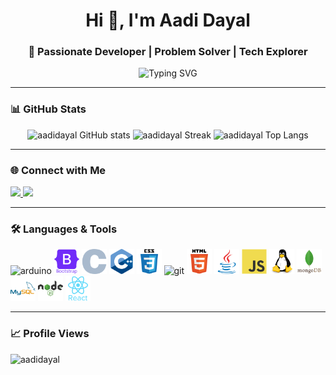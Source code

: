 <h1 align="center">Hi 👋, I'm Aadi Dayal</h1>
<h3 align="center">🚀 Passionate Developer | Problem Solver | Tech Explorer</h3>

<p align="center">
  <img src="https://readme-typing-svg.herokuapp.com?font=Fira+Code&size=22&pause=1000&center=true&vCenter=true&width=435&lines=Actively+solving+LeetCode+challenges;Building+real-world+solutions;Always+eager+to+learn+and+grow!" alt="Typing SVG" />
</p>

---

### 📊 GitHub Stats
<p align="center">
  <img src="https://github-readme-stats.vercel.app/api?username=aadidayal&show_icons=true&theme=radical" alt="aadidayal GitHub stats" />
  <img src="https://github-readme-streak-stats.herokuapp.com/?user=aadidayal&theme=radical" alt="aadidayal Streak" />
  <img src="https://github-readme-stats.vercel.app/api/top-langs/?username=aadidayal&layout=compact&theme=radical" alt="aadidayal Top Langs" />
</p>

---

### 🌐 Connect with Me
<p align="left">
  <a href="https://linkedin.com/in/aadi dayal" target="_blank">
    <img src="https://img.shields.io/badge/LinkedIn-blue?style=for-the-badge&logo=linkedin" />
  </a>
  <a href="https://leetcode.com/aadi dayal" target="_blank">
    <img src="[https://img.shields.io/badge/LeetCode-FFA116?style=for-the-badge&logo=leetcode&logoColor=black](https://leetcode.com/u/0tFQh90NaC/)" />
  </a>
</p>

---

### 🛠️ Languages & Tools
<p align="left">
  <img src="https://cdn.worldvectorlogo.com/logos/arduino-1.svg" alt="arduino" width="40" height="40"/>
  <img src="https://raw.githubusercontent.com/devicons/devicon/master/icons/bootstrap/bootstrap-plain-wordmark.svg" alt="bootstrap" width="40" height="40"/>
  <img src="https://raw.githubusercontent.com/devicons/devicon/master/icons/c/c-original.svg" alt="c" width="40" height="40"/>
  <img src="https://raw.githubusercontent.com/devicons/devicon/master/icons/cplusplus/cplusplus-original.svg" alt="cplusplus" width="40" height="40"/>
  <img src="https://raw.githubusercontent.com/devicons/devicon/master/icons/css3/css3-original-wordmark.svg" alt="css3" width="40" height="40"/>
  <img src="https://www.vectorlogo.zone/logos/git-scm/git-scm-icon.svg" alt="git" width="40" height="40"/>
  <img src="https://raw.githubusercontent.com/devicons/devicon/master/icons/html5/html5-original-wordmark.svg" alt="html5" width="40" height="40"/>
  <img src="https://raw.githubusercontent.com/devicons/devicon/master/icons/java/java-original.svg" alt="java" width="40" height="40"/>
  <img src="https://raw.githubusercontent.com/devicons/devicon/master/icons/javascript/javascript-original.svg" alt="javascript" width="40" height="40"/>
  <img src="https://raw.githubusercontent.com/devicons/devicon/master/icons/linux/linux-original.svg" alt="linux" width="40" height="40"/>
  <img src="https://raw.githubusercontent.com/devicons/devicon/master/icons/mongodb/mongodb-original-wordmark.svg" alt="mongodb" width="40" height="40"/>
  <img src="https://raw.githubusercontent.com/devicons/devicon/master/icons/mysql/mysql-original-wordmark.svg" alt="mysql" width="40" height="40"/>
  <img src="https://raw.githubusercontent.com/devicons/devicon/master/icons/nodejs/nodejs-original-wordmark.svg" alt="nodejs" width="40" height="40"/>
  <img src="https://raw.githubusercontent.com/devicons/devicon/master/icons/react/react-original-wordmark.svg" alt="react" width="40" height="40"/>
</p>

---

### 📈 Profile Views
<p align="left"> <img src="https://komarev.com/ghpvc/?username=aadidayal&label=Profile%20views&color=0e75b6&style=flat" alt="aadidayal" /> </p>
